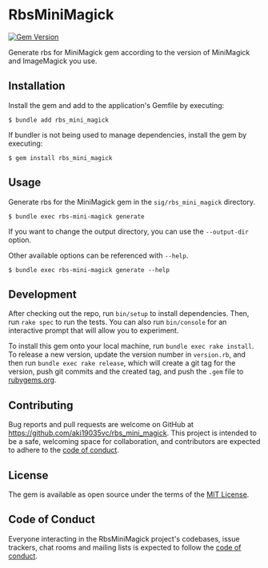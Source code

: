 # RbsMiniMagick

[![Gem Version](https://badge.fury.io/rb/rbs_mini_magick.svg)](https://badge.fury.io/rb/rbs_mini_magick)

Generate rbs for MiniMagick gem according to the version of MiniMagick and ImageMagick you use.

## Installation

Install the gem and add to the application's Gemfile by executing:

```
$ bundle add rbs_mini_magick
```

If bundler is not being used to manage dependencies, install the gem by executing:

```
$ gem install rbs_mini_magick
```

## Usage

Generate rbs for the MiniMagick gem in the `sig/rbs_mini_magick` directory.

```
$ bundle exec rbs-mini-magick generate
```

If you want to change the output directory, you can use the `--output-dir` option.

Other available options can be referenced with `--help`.

```
$ bundle exec rbs-mini-magick generate --help
```

## Development

After checking out the repo, run `bin/setup` to install dependencies. Then, run `rake spec` to run the tests. You can also run `bin/console` for an interactive prompt that will allow you to experiment.

To install this gem onto your local machine, run `bundle exec rake install`. To release a new version, update the version number in `version.rb`, and then run `bundle exec rake release`, which will create a git tag for the version, push git commits and the created tag, and push the `.gem` file to [rubygems.org](https://rubygems.org).

## Contributing

Bug reports and pull requests are welcome on GitHub at https://github.com/aki19035vc/rbs_mini_magick.
This project is intended to be a safe, welcoming space for collaboration, and contributors are expected to adhere to the [code of conduct](https://github.com/aki19035vc/rbs_mini_magick/blob/main/CODE_OF_CONDUCT.md).

## License

The gem is available as open source under the terms of the [MIT License](https://opensource.org/licenses/MIT).

## Code of Conduct

Everyone interacting in the RbsMiniMagick project's codebases, issue trackers, chat rooms and mailing lists is expected to follow the [code of conduct](https://github.com/aki19035vc/rbs_mini_magick/blob/main/CODE_OF_CONDUCT.md).
